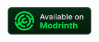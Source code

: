 <div align="center">
  <div>
    <a href="https://modrinth.com/organization/team-council"><img src="https://raw.githubusercontent.com/intergrav/devins-badges/v3/assets/cozy/available/modrinth_64h.png"></a>
  </div>
</div>
